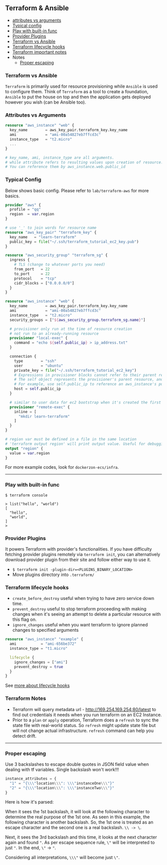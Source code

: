 ## Terraform & Ansible

- [attributes vs arguments](#attributes-vs-arguments)
- [Typical config](#typical-config)
- [Play with built-in func](#play-with-built-in-func)
- [Provider Plugins](#provider-plugins)
- [Terraform vs Ansible](#terraform-vs-ansible)
- [Terraform lifecycle hooks](#terraform-lifecycle-hooks)
- [Terraform important notes](#terraform-notes)
- Notes
  - [Proper escaping](#proper-escaping)

### Terraform vs Ansible

`Terraform` is primarily used for resource provisioning while `Ansible` is used to configure them.
Think of `Terraform` as a tool to create a foundation, `Ansible` to put the house on top and then the application gets deployed however you wish (can be Ansible too).

### Attributes vs Arguments

```tf
resource "aws_instance" "web" {
  key_name        = aws_key_pair.terraform_key.key_name
  ami             = "ami-00a54827eb7ffcd3c"
  instance_type   = "t2.micro"
  ...
}

# key_name, ami, instance_type are all arguments.
# while attribute refers to resulting values upon creation of resource.
# You can reference them by aws_instance.web.public_id
```

### Typical Config

Below shows basic config. Please refer to `lab/terraform-aws` for more basics.

```tf
provider "aws" {
  profile = "qq"
  region  = var.region
}

# use '_' to join words for resource name
resource "aws_key_pair" "terraform_key" {
  key_name   = "learn-terraform"
  public_key = file("~/.ssh/terraform_tutorial_ec2_key.pub")
}

resource "aws_security_group" "terraform_sg" {
  ingress {
    # TLS (change to whatever ports you need)
    from_port   = 22
    to_port     = 22
    protocol    = "tcp"
    cidr_blocks = ["0.0.0.0/0"]
  }
}

resource "aws_instance" "web" {
  key_name        = aws_key_pair.terraform_key.key_name
  ami             = "ami-00a54827eb7ffcd3c"
  instance_type   = "t2.micro"
  security_groups = ["${aws_security_group.terraform_sg.name}"]

  # provisioner only run at the time of resource creation
  # not run to an already-running resource
  provisioner "local-exec" {
    command = "echo ${self.public_ip} > ip_address.txt"
  }

  connection {
    type        = "ssh"
    user        = "ubuntu"
    private_key = file("~/.ssh/terraform_tutorial_ec2_key")
    # Expressions in provisioner blocks cannot refer to their parent resource by name. Instead, they can use the special self object.
    # The self object represents the provisioner's parent resource, and has all of that resource's attributes.
    # For example, use self.public_ip to reference an aws_instance's public_ip attribute
    host = self.public_ip
  }

  # similar to user data for ec2 bootstrap when it's created the first time
  provisioner "remote-exec" {
    inline = [
      "mkdir learn-terraform"
    ]
  }
}

# region var must be defined in a file in the same location
# 'terraform output region' will print output value. Useful for debugging
output "region" {
  value = var.region
}
```

For more example codes, look for `dockerzon-ecs/infra`.

---

### Play with built-in func

```shell
$ terraform console

> list("hello", "world")
[
  "hello",
  "world",
]
>
```

### Provider Plugins
It powers Terraform with provider's functionalities. If you have difficulty fetching provider plugins remotely via `terraform init`, you can alternatively download provider plugin from their site and follow either way to use it.

- `$ terraform init -plugin-dir=<PLUGINS_BINARY_LOCATION>`
- Move plugins directory into `.terraform/`

### Terraform lifecycle hooks

- `create_before_destroy` useful when trying to have zero service down time.
- `prevent_destroy` useful to stop terraform proceeding with making changes when it's seeing an attempt to delete a particular resource with this flag on.
- `ignore_changes` useful when you want terraform to ignore planned changes to specified arguments

```terraform
resource "aws_instance" "example" {
  ami           = "ami-656be372"
  instance_type = "t1.micro"

  lifecycle {
    ignore_changes = ["ami"]
    prevent_destroy = true
  }  
}
```
See [more about lifecycle hooks](https://www.terraform.io/docs/configuration/resources.html#lifecycle)

### Terraform Notes

- Terraform will query metadata url - http://169.254.169.254:80/latest to find out credentials it needs when you run terraform on an EC2 Instance.
- Prior to a `plan` or `apply` operation, Terraform does a `refresh` to sync the state file with real-world status. So `refresh` might update state file but will not change actual infrastructure. `refresh` command can help you detect drift.

---

### Proper escaping
Use 3 backslashes to escape double quotes in JSON field value when dealing with tf variables. Single backslash won't work!!!

```tf
instance_attributes = {
  "1" = "{\\\"location\\\": \\\"instanceOne\\\"}"
  "2" = "{\\\"location\\\": \\\"instanceTwo\\\"}"
}
```

Here is how it's parsed:

When it sees the 1st backslash, it will look at the following character to determine the real purpose of the 1st one. As seen in this example, the following character is another backslash. So, the 1st one is treated as an escape character and the second one is a real backslash. `\\ -> \`.

Next, it sees the 3rd backslash and this time, it looks at the next character again and found `"`. As per escape sequence rule, `\"` will be interpreted to just `"`. In the end, `\"` -> `"`.

Considering all interpretations, `\\\"` will become just `\"`.









